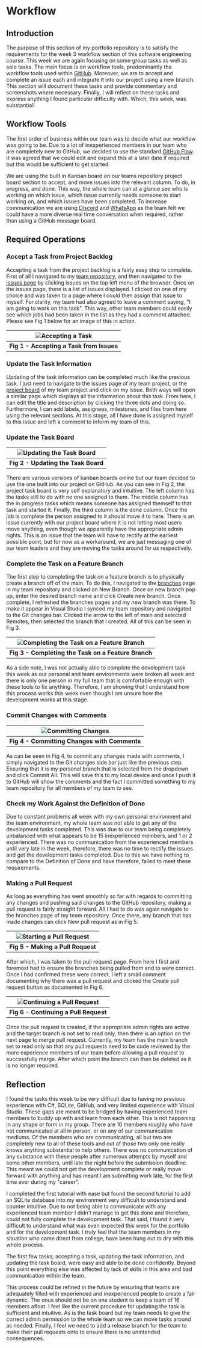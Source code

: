 # Workflow

## Introduction

The purpose of this section of my portfolio repository is to satisfy the requirements for the 
week 3 workflow section of this software engineering course. This week we are again focusing
on some group tasks as well as solo tasks. The main focus is on workflow tools, predominantly
the workflow tools used within [GitHub](https://github.com). Moreover, we are to accept and
complete an issue each and integrate it into our project using a new branch. This section
will document these tasks and provide commentary and screenshots where necessary. Finally,
I will reflect on these tasks and express anything I found particular difficulty with. Which,
this week, was substantial!


## Workflow Tools

The first order of business within our team was to decide what our workflow was going to be.
Due to a lot of inexperienced members in our team who are completely new to GitHub, we decided
to use the standard [GitHub Flow](https://docs.github.com/en/get-started/quickstart/github-flow).
It was agreed that we could edit and expand this at a later date if required but this would be sufficient
to get started.

We are using the built in Kanban board on our teams repository project board section to accept, and
move issues into the relevant column. To do, in progress, and done. This way, the whole team can at
a glance see who is working on which issue, which issue currently needs someone to start working on, 
and which issues have been completed. To increase communication we are using [Discord](https://discord.com/) and
[WhatsApp](https://www.whatsapp.com/) as the team felt we could have a more diverse real time conversation when required, rather than using a GitHub
message board.


## Required Operations

### Accept a Task from Project Backlog

Accepting a task from the project backlog is a fairly easy step to complete. First of all I
navigated to my [team repository](https://github.com/wardliii/Green-Team), and then navigated
to the [issues page](https://github.com/wardliii/Green-Team/issues) by clicking issues on the 
top left menu of the browser. Once on the issues page, there is a list of issues displayed. I
clicked on one of my choice and was taken to a page where I could then assign that issue to myself.
For clarity, my team had also agreed to leave a comment saying, "I am going to work on this
task". This way, other team members could easily see which jobs had been taken in the list as they
had a comment attached. Please see Fig 1 below for an image of this in action.

|![Accepting a Task](images/week3ss1.png " This image represents accepting a task from the project backlog")|
|:--:|
|<b>Fig 1 - Accepting a Task from Issues</b>|

### Update the Task Information

Updating of the task information can be completed much like the previous task. I just need to 
navigate to the issues page of my team project, or the [project board](https://github.com/users/wardliii/projects/1)
of my team project and click on my issue. Both ways will open a similar page which displays all
the information about this task. From here, I can edit the title and description by clicking the
three dots and doing so. Furthermore, I can add labels, assignees, milestones, and files from here using
the relevant sections. At this stage, all I have done is assigned myself to this issue and left
a comment to inform my team of this.

### Update the Task Board

|![Updating the Task Board](images/week3ss2.png " This image represents updating a task on the project task board")|
|:--:|
|<b>Fig 2 - Updating the Task Board</b>|

There are various versions of kanban boards online but our team decided to use the one built
into our project on GitHub. As you can see in Fig 2, the project task board is very self explanatory 
and intuitive. The left column has the tasks still to do with no one assigned to them. The middle
column has the in progress tasks which means someone has assigned themself to that task and started
it. Finally, the third column is the done column. Once the job is complete the person assigned to it should
move it to here. There is an issue currently with our project board where it is not letting
most users move anything, even though we apparently have the appropriate admin rights. This is an
issue that the team will have to rectify at the earliest possible point, but for now as a workaround,
we are just messaging one of our team leaders and they are moving the tasks around for us respectively.

### Complete the Task on a Feature Branch

The first step to completing the task on a feature branch is to physically create a branch off of the main.
To do this, I navigated to the [branches](https://github.com/wardliii/Green-Team/branches) page in my team
repository and clicked on New Branch. Once on new branch pop up, enter the desired branch name and click 
Create new branch. Once complete, I refreshed the branches pages and my new branch was there. To make it
appear in Visual Studio I synced my team repository and navigated to the Git changes bar. Clicked the arrow
to the left of main and selected Remotes, then selected the branch that I created. All of this can be seen
in Fig 3.

|![Completing the Task on a Feature Branch](images/week3ss3.png " This image represents completing the task on a feature branch")|
|:--:|
|<b>Fig 3 - Completing the Task on a Feature Branch</b>|

As a side note, I was not actually able to complete the development task this week as our personal and team
environments were broken all week and there is only one person in my full team that is comfortable enough with
these tools to fix anything. Therefore, I am showing that I understand how this process works this week
even though I am unsure how the development works at this stage.

### Commit Changes with Comments

|![Committing Changes](images/week3ss4.png " This image represents committing changes with comments")|
|:--:|
|<b>Fig 4 - Committing Changes with Comments</b>|

As can be seen in Fig 4, to commit any changes made with comments, I simply navigated to the Git changes side
bar just like the previous step. Ensuring that it is my personal branch that is selected from the dropdown
and click Commit All. This will save this to my local device and once I push it to GitHub will show the comments
and the fact I committed something to my team repository for all members of my team to see.

### Check my Work Against the Definition of Done

Due to constant problems all week with my own personal environment and the team environment, my whole
team was not able to get any of the development tasks completed. This was due to our team being completely
unbalanced with what appears to be 15 inexperienced members, and 1 or 2 experienced. There was no communication
from the experienced members until very late in the week, therefore, there was no time to rectify the issues
and get the development tasks completed. Due to this we have nothing to compare to the Definition of Done
and have therefore, failed to meet these requirements.

### Making a Pull Request

As long as everything has went smoothly so far with regards to committing any changes and pushing said
changes to the GitHub repository, making a pull request is fairly straight forward. All I had to do was
again navigate to the branches page of my team repository. Once there, any branch that has made changes 
can click New pull request as in Fig 5.

|![Starting a Pull Request](images/week3ss5.png " This image represents making a pull request")|
|:--:|
|<b>Fig 5 - Making a Pull Request</b>|

After which, I was taken to the pull request page. From here I first and foremost had to ensure the branches 
being pulled from and to were correct. Once I had confirmed these were correct, I left a small comment
documenting why there was a pull request and clicked the Create pull request button as documented in
Fig 6.

|![Continuing a Pull Request](images/week3ss6.png " This image represents continuing a pull request")|
|:--:|
|<b>Fig 6 - Continuing a Pull Request</b>|

Once the pull request is created, if the appropriate admin rights are active and the target branch is not
set to read only, then there is an option on the next page to merge pull request. Currently, my team
has the main branch set to read only so that any pull requests need to be code reviewed by the more
experience members of our team before allowing a pull request to successfully merge. After which point
the branch can then be deleted as it is no longer required.


## Reflection

I found the tasks this week to be very difficult due to having no previous experience with C#, SQLite,
GitHub, and very limited experience with Visual Studio. These gaps are meant to be bridged by having
experienced team members to buddy up with and learn from each other. This is not happening in any shape
or form in my group. There are 10 members roughly who have not communicated at all in person, or on any
of our communication mediums. Of the members who are communicating, all but two are completely new to all
of these tools and out of those two only one really knows anything substantial to help others. There was no
communication of any substance with these people after numerous attempts by myself and some other members, 
until late the night before the submission deadline. This meant we could not get the development complete or really move forward with anything and has meant I am
submitting work late, for the first time ever during my "career".

I completed the first tutorial with ease but found the second tutorial to add an SQLite database into my
environment very difficult to understand and counter intuitive. Due to not being able to communicate
with any experienced team member I didn't manage to get this done and therefore, could not fully complete
the development task. That said, I found it very difficult to understand what was even expected this week
for the portfolio and for the development task. I truly feel that the team members in my situation who came
direct from college, have been hung out to dry with this whole process.

The first few tasks; accepting a task, updating the task information, and updating the task board, were
easy and able to be done confidently. Beyond this point everything else was affected by lack of skills in
this area and bad communication within the team.

This process could be refined in the future by ensuring that teams are adequately filled with experienced
and inexperienced people to create a fair dynamic. The onus should not be on one student to keep a team
of 16 members afloat. I feel like the current procedure for updating the task is sufficient and intuitive.
As is the task board but my team needs to give the correct admin permission to the whole team so we can move
tasks around as needed. Finally, I feel we need to add a release branch for the team to make their pull
requests onto to ensure there is no unintended consequences.